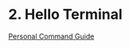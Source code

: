 # 2. Hello Terminal

[Personal Command Guide](https://github.com/markdackus247/personalcommandguide)
